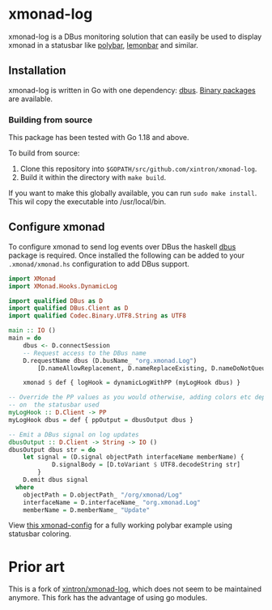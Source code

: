 # xmonad-log

xmonad-log is a DBus monitoring solution that can easily be used to display
xmonad in a statusbar like [polybar](https://github.com/jaagr/polybar),
[lemonbar](https://github.com/LemonBoy/bar) and similar.

## Installation

xmonad-log is written in Go with one dependency:
[dbus](https://github.com/godbus/dbus). [Binary
packages](https://github.com/xintron/xmonad-log/releases) are available.

### Building from source

This package has been tested with Go 1.18 and above.

To build from source:
 1. Clone this repository into `$GOPATH/src/github.com/xintron/xmonad-log`.
 2. Build it within the directory with `make build`.

If you want to make this globally available, you can run `sudo make install`. This wil copy the
executable into /usr/local/bin.

## Configure xmonad

To configure xmonad to send log events over DBus the haskell
[dbus](http://hackage.haskell.org/package/dbus) package is required. Once
installed the following can be added to your `.xmonad/xmonad.hs` configuration
to add DBus support.

```haskell
import XMonad
import XMonad.Hooks.DynamicLog

import qualified DBus as D
import qualified DBus.Client as D
import qualified Codec.Binary.UTF8.String as UTF8

main :: IO ()
main = do
    dbus <- D.connectSession
    -- Request access to the DBus name
    D.requestName dbus (D.busName_ "org.xmonad.Log")
        [D.nameAllowReplacement, D.nameReplaceExisting, D.nameDoNotQueue]

    xmonad $ def { logHook = dynamicLogWithPP (myLogHook dbus) }

-- Override the PP values as you would otherwise, adding colors etc depending
-- on  the statusbar used
myLogHook :: D.Client -> PP
myLogHook dbus = def { ppOutput = dbusOutput dbus }

-- Emit a DBus signal on log updates
dbusOutput :: D.Client -> String -> IO ()
dbusOutput dbus str = do
    let signal = (D.signal objectPath interfaceName memberName) {
            D.signalBody = [D.toVariant $ UTF8.decodeString str]
        }
    D.emit dbus signal
  where
    objectPath = D.objectPath_ "/org/xmonad/Log"
    interfaceName = D.interfaceName_ "org.xmonad.Log"
    memberName = D.memberName_ "Update"
```

View [this
xmonad-config](https://github.com/xintron/configs/blob/22a33b41587c180172392f80318883921c543053/.xmonad/lib/Config.hs#L199)
for a fully working polybar example using statusbar coloring.

# Prior art
This is a fork of [xintron/xmonad-log](https://github.com/xintron/xmonad-log),
which does not seem to be maintained anymore. This fork has the advantage of
using go modules.
